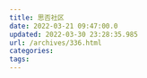 ```yaml
---
title: 思否社区
date: 2022-03-21 09:47:00.0
updated: 2022-03-30 23:28:35.985
url: /archives/336.html
categories: 
tags: 
---
```


